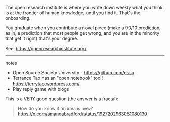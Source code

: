 The open research institute is where you write down weekly what you think is at the frontier of human knowledge, until you find it. That's the onboarding. 

You graduate when you contribute a novel piece (make a 90/10 prediction, as in, a prediction that most people get wrong, and you are in the minority that get it right) that's your degree. 

See: https://openresearchinstitute.org/

----- 

notes

- Open Source Society University - https://github.com/ossu 
- Terrance Tao has an "open notebook" too!! https://terrytao.wordpress.com/ 
- Play reply game with blogs 

This is a VERY good question (the answer is a fractal):

> How do you know if an idea is new?
> https://x.com/amandabradford/status/1927202963061080130

